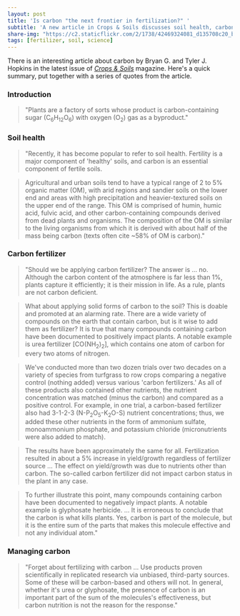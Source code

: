 ```yaml
---
layout: post
title: 'Is carbon "the next frontier in fertilization?" '
subtitle: 'A new article in Crops & Soils discusses soil health, carbon fertilizer, and managing carbon. The conclusion is: "forget about fertilizing with carbon." '
share-img: "https://c2.staticflickr.com/2/1738/42469324081_d135708c20_b_d.jpg"
tags: [fertilizer, soil, science]
---
```


There is an interesting article about carbon by Bryan G. and Tyler J. Hopkins in the latest issue of [*Crops & Soils*](https://dl.sciencesocieties.org/publications/crops-and-soils) magazine. Here's a quick summary, put together with a series of quotes from the article.

### Introduction

> "Plants are a factory of sorts whose product is carbon-containing sugar (C<sub>6</sub>H<sub>12</sub>O<sub>6</sub>) with oxygen (O<sub>2</sub>) gas as a byproduct."

### Soil health

> "Recently, it has become popular to refer to soil health. Fertility is a major component of 'healthy' soils, and carbon is an essential component of fertile soils.

> Agricultural and urban soils tend to have a typical range of 2 to 5% organic matter (OM), with arid regions and sandier soils on the lower end and areas with high precipitation and heavier-textured soils on the upper end of the range. This OM is comprised of humin, humic acid, fulvic acid, and other carbon-containing compounds derived from dead plants and organisms. The composition of the OM is similar to the living organisms from which it is derived with about half of the mass being carbon (texts often cite ~58% of OM is carbon)."

### Carbon fertilizer

> "Should we be applying carbon fertilizer? The answer is ... no. Although the carbon content of the atmosphere is far less than 1%, plants capture it efficiently; it is their mission in life. As a rule, plants are not carbon deficient.

> What about applying solid forms of carbon to the soil? This is doable and promoted at an alarming rate. There are a wide variety of compounds on the earth that contain carbon, but is it wise to add them as fertilizer? It is true that many compounds containing carbon have been documented to positively impact plants. A notable example is urea fertilizer [CO(NH<sub>2</sub>)<sub>2</sub>], which contains one atom of carbon for every two atoms of nitrogen.

> We've conducted more than two dozen trials over two decades on a variety of species from turfgrass to row crops comparing a negative control (nothing added) versus various 'carbon fertilizers.' As all of these products also contained other nutrients, the nutrient concentration was matched (minus the carbon) and compared as a positive control. For example, in one trial, a carbon-based fertilizer also had 3-1-2-3 (N-P<sub>2</sub>O<sub>5</sub>-K<sub>2</sub>O-S) nutrient concentrations; thus, we added these other nutrients in the form of ammonium sulfate, monoammonium phosphate, and potassium chloride (micronutrients were also added to match). 

> The results have been approximately the same for all. Fertilization resulted in about a 5% increase in yield/growth regardless of fertilizer source ... The effect on yield/growth was due to nutrients other than carbon. The so-called carbon fertilizer did not impact carbon status in the plant in any case.

> To further illustrate this point, many compounds containing carbon have been documented to negatively impact plants. A notable example is glyphosate herbicide. ... It is erroneous to conclude that the carbon is what kills plants. Yes, carbon is part of the molecule, but it is the entire sum of the parts that makes this molecule effective and not any individual atom."

### Managing carbon

> "Forget about fertilizing with carbon ... Use products proven scientifically in replicated research via unbiased, third-party sources. Some of these will be carbon-based and others will not. In general, whether it's urea or glyphosate, the presence of carbon is an important part of the sum of the molecules's effectiveness, but carbon nutrition is not the reason for the response."
